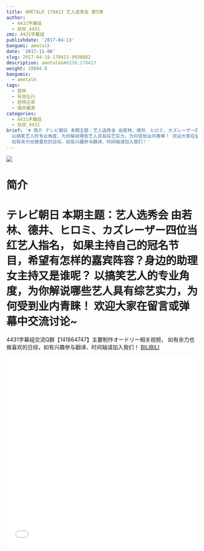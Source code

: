 ```yaml
---
title: AMETALK 170413 艺人选秀会 第5弹
author:
  - 4431字幕组
  - 叔叔_4431
zmz: 4431字幕组
publishdate: '2017-04-13'
bangumi: ametalk
date: '2017-11-06'
slug: 2017-04-18-170413-9930882
description: ametalk&#8226;170413
weight: 28894.0
bangumis:
  - ametalk
tags:
  - 若林
  - 有吉弘行
  - 若林正恭
  - 徳井義実
categories:
  - 4431字幕组
  - 叔叔_4431
brief: '# 简介 テレビ朝日 本期主题：艺人选秀会 由若林、德井、ヒロミ、カズレーザー四位当红艺人指名， 如果主持自己的冠名节目，希望有怎样的嘉宾阵容？身边的助理女主持又是谁呢？
  以搞笑艺人的专业角度，为你解说哪些艺人具有综艺实力，为何受到业内青睐！ 欢迎大家在留言或弹幕中交流讨论~ ====================== 4431字幕组交流Q群【141864747】主要制作オードリー相关视频，
  如有余力也做喜欢的日综，如有兴趣参与翻译、时间轴请加入我们！'
---
```

![](https://i.imgur.com/nunbMsa.png)
# 简介  
テレビ朝日 本期主题：艺人选秀会
由若林、德井、ヒロミ、カズレーザー四位当红艺人指名，
如果主持自己的冠名节目，希望有怎样的嘉宾阵容？身边的助理女主持又是谁呢？
以搞笑艺人的专业角度，为你解说哪些艺人具有综艺实力，为何受到业内青睐！
欢迎大家在留言或弹幕中交流讨论~
======================
4431字幕组交流Q群【141864747】主要制作オードリー相关视频，
如有余力也做喜欢的日综，如有兴趣参与翻译、时间轴请加入我们！
  [BILIBILI](https://www.bilibili.com/video/av9930882/)

  <iframe src="//www.bilibili.com/blackboard/player.html?aid=9930882" width="100%" height="500" frameborder="0" allowfullscreen="allowfullscreen"></iframe>
